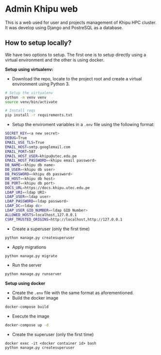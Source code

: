 # Admin Khipu web

This is a web used for user and projects management of Khipu HPC cluster. It was develop using Django and PostreSQL as a database.

## How to setup locally?

We have two options to setup. The first one is to setup directly using a virtual environment and the other is using docker.

**Setup using virtualenv:**

- Download the repo, locate to the project root and create a virtual environment using Python 3.

```bash
# Setup the virtualenv
python -m venv venv
source venv/bin/activate

# Install reqs
pip install -r requirements.txt
```
- Setup the enviroment variables in a `.env` file using the following format:

```bash
SECRET_KEY=<a new secret>
DEBUG=True
EMAIL_USE_TLS=True
EMAIL_HOST=smtp.googlemail.com
EMAIL_PORT=587
EMAIL_HOST_USER=khipu@utec.edu.pe
EMAIL_HOST_PASSWORD=<khipu email password>
DB_NAME=<khipu db name>
DB_USER=<khipu db user>
DB_PASSWORD=<khipu db password>
DB_HOST=<khipu db host>
DB_PORT=<khipu db port>
DOCS_URL=https://docs.khipu.utec.edu.pe
LDAP_URI=<ldap URI>
LDAP_USER=<ldap user>
LDAP_PASSWORD=<ldap password>
LDAP_DC=<ldap dc>
LDAP_USER_GID_NUMBER=<ldap GID Number>
ALLOWED_HOSTS=localhost,127.0.0.1
CSRF_TRUSTED_ORIGINS=http://localhost,http://127.0.0.1
```

- Create a superuser (only the first time)

```bash
python manage.py createsuperuser
```

- Apply migrations 

```bash
python manage.py migrate
```

- Run the server

```bash
python manage.py runserver
```

**Setup using docker**

- Create the `.env` file with the same format as aforementioned.
- Build the docker image

```bash
docker-compose build
```

- Execute the image

```bash
docker-compose up -d
```

- Create the superuser (only the first time)

```
docker exec -it <docker container id> bash
python manage.py createsuperuser
```